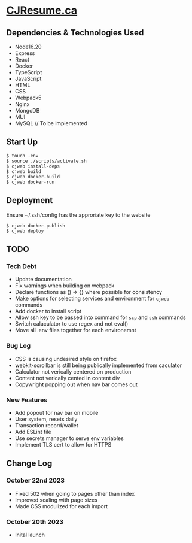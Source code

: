 # [CJResume.ca](http://www.cjresume.ca)

## Dependencies & Technologies Used
- Node16.20
- Express
- React
- Docker
- TypeScript
- JavaScript
- HTML
- CSS
- Webpack5
- Nginx
- MongoDB
- MUI
- MySQL // To be implemented

## Start Up
```
$ touch .env
$ source ./scripts/activate.sh
$ cjweb install-deps
$ cjweb build
$ cjweb docker-build
$ cjweb docker-run
```

## Deployment
Ensure ~/.ssh/config has the approriate key to the website
```
$ cjweb docker-publish
$ cjweb deploy
```

## TODO

### Tech Debt
- Update documentation
- Fix warnings when building on webpack
- Declare functions as () => {} where possible for consistency 
- Make options for selecting services and environment for `cjweb` commands
- Add docker to install script
- Allow ssh key to be passed into command for `scp` and `ssh` commands
- Switch calaculator to use regex and not eval()
- Move all .env files together for each environemnt

### Bug Log
- CSS is causing undesired style on firefox
- webkit-scrollbar is still being publically implemented from caculator
- Calculator not verically centered on production 
- Content not verically cented in content div
- Copywright popping out when nav bar comes out

### New Features
- Add popout for nav bar on mobile
- User system, resets daily
- Transaction record/wallet
- Add ESLint file
- Use secrets manager to serve env variables
- Implement TLS cert to allow for HTTPS

## Change Log

### October 22nd 2023
- Fixed 502 when going to pages other than index
- Improved scaling with page sizes
- Made CSS modulized for each import

### October 20th 2023
- Inital launch
